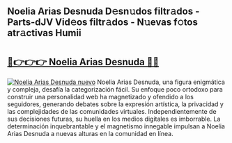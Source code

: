 ## Noelia Arias Desnuda D𝚎sn𝚞dos filtr𝚊dos - Parts-dJV Vid𝚎os filtr𝚊dos - N𝚞evas f𝚘tos atr𝚊ctivas Humii

# <h2><a href="http://mbbdf7x.tromn.icu/?c=Noelia+Arias+Desnuda">🔗👉👉👉 Noelia Arias Desnuda 🔗🔗</a></h2>

[![Noelia Arias Desnuda nuevo](https://i.imgur.com/pEAQMta.gif)](http://mbbdf7x.tromn.icu/?c=Noelia+Arias+Desnuda)
Noelia Arias Desnuda, una figura enigmática y compleja, desafía la categorización fácil. Su enfoque poco ortodoxo para construir una personalidad web ha magnetizado y ofendido a los seguidores, generando debates sobre la expresión artística, la privacidad y las complejidades de las comunidades virtuales. Independientemente de sus decisiones futuras, su huella en los medios digitales es imborrable. La determinación inquebrantable y el magnetismo innegable impulsan a Noelia Arias Desnuda a nuevas alturas en la comunidad en línea.
